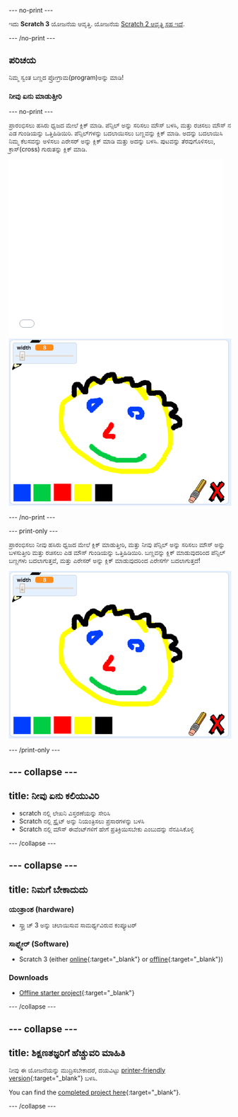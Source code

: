 \--- no-print \---

ಇದು **Scratch 3** ಯೋಜನೆಯ ಆವೃತ್ತಿ. ಯೋಜನೆಯ [Scratch 2 ಆವೃತ್ತಿ ಸಹ ಇದೆ](https://projects.raspberrypi.org/en/projects/paint-box-scratch2).

\--- /no-print \---

## ಪರಿಚಯ

ನಿಮ್ಮ ಸ್ವಂತ ಬಣ್ಣದ ಪ್ರೋಗ್ರಾಮ(program)ಅನ್ನು ಮಾಡಿ!

### ನೀವು ಏನು ಮಾಡುತ್ತೀರಿ

\--- no-print \---

ಪ್ರಾರಂಭಿಸಲು ಹಸಿರು ಧ್ವಜದ ಮೇಲೆ ಕ್ಲಿಕ್ ಮಾಡಿ. ಪೆನ್ಸಿಲ್ ಅನ್ನು ಸರಿಸಲು ಮೌಸ್ ಬಳಸಿ, ಮತ್ತು ರಚಿಸಲು ಮೌಸ್ ನ ಎಡ ಗುಂಡಿಯನ್ನು ಒತ್ತಿಹಿಡಿಯಿರಿ. ಪೆನ್ಸಿಲ್‌ಗಳನ್ನು ಬದಲಾಯಿಸಲು ಬಣ್ಣವನ್ನು ಕ್ಲಿಕ್ ಮಾಡಿ. ಅದನ್ನು ಬದಲಾಯಿಸಿ ನಿಮ್ಮ ಕೆಲಸವನ್ನು ಅಳಿಸಲು ಎರೇಸರ್ ಅನ್ನು ಕ್ಲಿಕ್ ಮಾಡಿ ಮತ್ತು ಅದನ್ನು ಬಳಸಿ. ಪುಟವನ್ನು ತೆರವುಗೊಳಿಸಲು, ಕ್ರಾಸ್(cross) ಗುರುತನ್ನು ಕ್ಲಿಕ್ ಮಾಡಿ.

<div class="scratch-preview">
  <iframe allowtransparency="true" width="485" height="402" src="//scratch.mit.edu/projects/embed/267243161/?autostart=false" frameborder="0" scrolling="no"></iframe>
  <img src="images/showcase.png">
</div>

\--- /no-print \---

\--- print-only \---

ಪ್ರಾರಂಭಿಸಲು ನೀವು ಹಸಿರು ಧ್ವಜದ ಮೇಲೆ ಕ್ಲಿಕ್ ಮಾಡುತ್ತೀರಿ, ಮತ್ತು ನೀವು ಪೆನ್ಸಿಲ್ ಅನ್ನು ಸರಿಸಲು ಮೌಸ್ ಅನ್ನು ಬಳಸುತ್ತೀರಿ ಮತ್ತು ರಚಿಸಲು ಎಡ ಮೌಸ್ ಗುಂಡಿಯನ್ನು ಒತ್ತಿಹಿಡಿಯಿರಿ. ಬಣ್ಣವನ್ನು ಕ್ಲಿಕ್ ಮಾಡುವುದರಿಂದ ಪೆನ್ಸಿಲ್ ಬಣ್ಣಗಳು ಬದಲಾಗುತ್ತವೆ, ಮತ್ತು ಎರೇಸರ್ ಅನ್ನು ಕ್ಲಿಕ್ ಮಾಡುವುದರಿಂದ ಎರೇಸರ್ಗೆ ಬದಲಾಗುತ್ತದೆ!

![ಪ್ರದರ್ಶನ](images/showcase.png)

\--- /print-only \---

## \--- collapse \---

## title: ನೀವು ಏನು ಕಲಿಯುವಿರಿ

+ scratch ‌ನಲ್ಲಿ ಲೇಖನಿ ವಿಸ್ತರಣೆಯನ್ನು ಸೇರಿಸಿ
+ Scratch ‌ನಲ್ಲಿ ಸ್ಪ್ರೈಟ್ ಅನ್ನು ನಿಯಂತ್ರಿಸಲು ಪ್ರಸಾರಗಳನ್ನು ಬಳಸಿ
+ Scratch ನಲ್ಲಿ ಮೌಸ್ ಈವೆಂಟ್‌ಗಳಿಗೆ ಹೇಗೆ ಪ್ರತಿಕ್ರಿಯಿಸಬೇಕು ಎಂಬುದನ್ನು ನೆನಪಿಸಿಕೊಳ್ಳಿ

\--- /collapse \---

## \--- collapse \---

## title: ನಿಮಗೆ ಬೇಕಾದುದು

### ಯಂತ್ರಾಂಶ (hardware)

+ ಸ್ಕ್ರ್ಯಾಚ್ 3 ಅನ್ನು ಚಲಾಯಿಸುವ ಸಾಮರ್ಥ್ಯವಿರುವ ಕಂಪ್ಯೂಟರ್

### ಸಾಫ್ಟ್ವೇರ್ (Software)

+ Scratch 3 (either [online](https://rpf.io/scratchon){:target="_blank"} or [offline](https://rpf.io/scratchoff){:target="_blank"})

### Downloads

+ [Offline starter project](https://rpf.io/p/en/paint-box-go){:target="_blank"}

\--- /collapse \---

## \--- collapse \---

## title: ಶಿಕ್ಷಣತಜ್ಞರಿಗೆ ಹೆಚ್ಚುವರಿ ಮಾಹಿತಿ

ನೀವು ಈ ಯೋಜನೆಯನ್ನು ಮುದ್ರಿಸಬೇಕಾದರೆ, ದಯವಿಟ್ಟು [printer-friendly version](https://projects.raspberrypi.org/en/projects/paint-box/print){:target="_blank"} ಬಳಸಿ.

You can find the [completed project here](https://rpf.io/p/en/paint-box-get){:target="_blank"}.

\--- /collapse \---